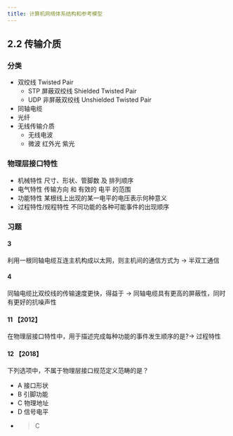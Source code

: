 ```yaml
---
title: 计算机网络体系结构和参考模型
---
```

## 2.2 传输介质

### 分类

- 双绞线 Twisted Pair
  - STP 屏蔽双绞线 Shielded Twisted Pair
  - UDP 非屏蔽双绞线 Unshielded Twisted Pair
- 同轴电缆
- 光纤
- 无线传输介质
  - 无线电波
  - 微波 红外光 紫光

### 物理层接口特性

- 机械特性 尺寸、形状、管脚数 及 排列顺序
- 电气特性 传输方向 和 有效的 电平 的范围
- 功能特性 某根线上出现的某一电平的电压表示何种意义
- 过程特性/规程特性 不同功能的各种可能事件的出现顺序

### 习题

#### 3

利用一根同轴电缆互连主机构成以太网，则主机间的通信方式为 → 半双工通信

#### 4

同轴电缆比双绞线的传输速度更快，得益于 → 同轴电缆具有更高的屏蔽性，同时有更好的抗噪声性

#### 11 【2012】

在物理层接口特性中，用于描述完成每种功能的事件发生顺序的是?→ 过程特性

#### 12 【2018】

下列选项中，不属于物理层接口规范定义范畴的是？

- A 接口形状
- B 引脚功能
- C 物理地址
- D 信号电平
- > C

